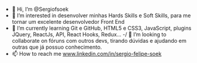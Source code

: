 - 👋 Hi, I’m @Sergiofsoek
- 👀 I’m interested in desenvolver minhas Hards Skills e  Soft Skills, para me tornar um excelente desenvolvedor Front End
- 🌱 I’m currently learning  Git e  GitHub, HTML5 e CSS3, JavaScript,  plugins JQuery, ReactJs, API, React Hooks, Redux...
-/ 💞️ I’m looking to collaborate on  fóruns com outros devs, tirando dúvidas e ajudando em outras que já possuo conhecimento.
- 📫 How to reach me  www.linkedin.com/in/sergio-felipe-soek

<!---
Sergiofsoek/Sergiofsoek is a ✨ special ✨ repository because its `README.md` (this file) appears on your GitHub profile.
You can click the Preview link to take a look at your changes.
--->
